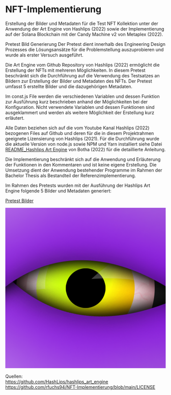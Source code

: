 # NFT-Implementierung
Erstellung der Bilder und Metadaten für die Test NFT Kollektion unter der Anwendung der Art Engine von Hashlips (2022) sowie der Implementierung auf der Solana Blockchain mit der Candy Machine v2  von Metaplex (2022).


Pretest Bild Generierung
Der Pretest dient innerhalb des Engineering Design Prozesses die Lösungsansätze für die Problemstellung auszuprobieren und wurde als erster Versuch ausgeführt.

Die Art Engine vom Github Repository von Hashlips (2022) ermöglicht die Erstellung der NFTs mit mehreren Möglichkeiten.
In diesem Pretest beschränkt sich die Durchführung auf die Verwendung des Testsatzes an Bildern zur Erstellung der Bilder und Metadaten des NFTs.
Der Pretest umfasst 5 erstellte Bilder und die dazugehörigen Metadaten.

Im const.js File werden die verschiedenen Variablen und dessen Funktion zur Ausführung kurz beschrieben anhand der Möglichkeiten bei der Konfiguration.
Nicht verwendete Variablen und dessen Funktionen sind ausgeklammert und werden als weitere Möglichkeit der Erstellung kurz erläutert.

Alle Daten beziehen sich auf die vom Youtube Kanal Hashlips (2022) bezogenen Files auf Github und deren für die in diesem Projektrahmen geeignete Lizensierung von Hashlips (2021).
Für die Durchführung wurde die aktuelle Version von node.js sowie NPM und Yarn installiert siehe Datei [README_Hashlips Art Engine](https://github.com/rfuchs94/NFT-Implementierung/blob/main/Art%20Engine/README_Hashlips%20Art%20Engine.md) von Botha (2022) für die detaillierte Anleitung.

Die Implementierung beschränkt sich auf die Anwendung und Erläuterung der Funktionen in den Kommentaren und ist keine eigene Erstellung. Die Umsetzung dient der Anwendung bestehender Programme im Rahmen der Bachelor Thesis als Bestandteil der Referenzimplementierung.


Im Rahmen des Pretests wurden mit der Ausführung der Hashlips Art Engine folgende 5 Bilder und Metadaten generiert: 

[Pretest Bilder](https://github.com/rfuchs94/NFT-Implementierung/tree/main/Art%20Engine/build/images)


![0.png](build/images/0.png)













Quellen: <br>
https://github.com/HashLips/hashlips_art_engine <br>
https://github.com/rfuchs94/NFT-Implementierung/blob/main/LICENSE
